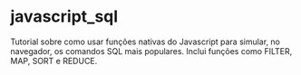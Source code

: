 # javascript_sql
Tutorial sobre como usar funções nativas do Javascript para simular, no navegador, os comandos SQL mais populares. Inclui funções como FILTER, MAP, SORT e REDUCE.

